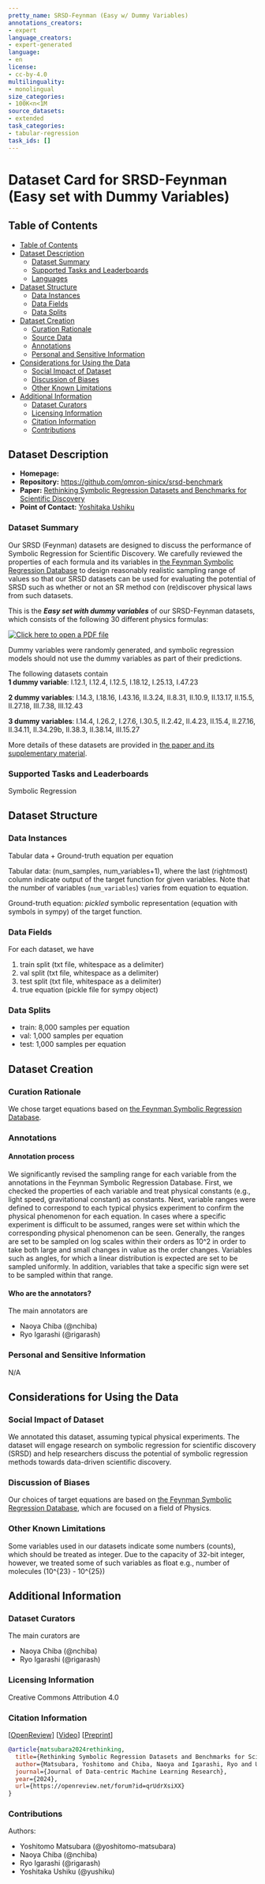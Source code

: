 ```yaml
---
pretty_name: SRSD-Feynman (Easy w/ Dummy Variables)
annotations_creators:
- expert
language_creators:
- expert-generated
language:
- en
license:
- cc-by-4.0
multilinguality:
- monolingual
size_categories:
- 100K<n<1M
source_datasets:
- extended
task_categories:
- tabular-regression
task_ids: []
---
```


# Dataset Card for SRSD-Feynman (Easy set with Dummy Variables)

## Table of Contents
- [Table of Contents](#table-of-contents)
- [Dataset Description](#dataset-description)
  - [Dataset Summary](#dataset-summary)
  - [Supported Tasks and Leaderboards](#supported-tasks-and-leaderboards)
  - [Languages](#languages)
- [Dataset Structure](#dataset-structure)
  - [Data Instances](#data-instances)
  - [Data Fields](#data-fields)
  - [Data Splits](#data-splits)
- [Dataset Creation](#dataset-creation)
  - [Curation Rationale](#curation-rationale)
  - [Source Data](#source-data)
  - [Annotations](#annotations)
  - [Personal and Sensitive Information](#personal-and-sensitive-information)
- [Considerations for Using the Data](#considerations-for-using-the-data)
  - [Social Impact of Dataset](#social-impact-of-dataset)
  - [Discussion of Biases](#discussion-of-biases)
  - [Other Known Limitations](#other-known-limitations)
- [Additional Information](#additional-information)
  - [Dataset Curators](#dataset-curators)
  - [Licensing Information](#licensing-information)
  - [Citation Information](#citation-information)
  - [Contributions](#contributions)

## Dataset Description

- **Homepage:**
- **Repository:** https://github.com/omron-sinicx/srsd-benchmark
- **Paper:** [Rethinking Symbolic Regression Datasets and Benchmarks for Scientific Discovery](https://arxiv.org/abs/2206.10540)
- **Point of Contact:** [Yoshitaka Ushiku](mailto:yoshitaka.ushiku@sinicx.com)

### Dataset Summary

Our SRSD (Feynman) datasets are designed to discuss the performance of Symbolic Regression for Scientific Discovery.
We carefully reviewed the properties of each formula and its variables in [the Feynman Symbolic Regression Database](https://space.mit.edu/home/tegmark/aifeynman.html) to design reasonably realistic sampling range of values so that our SRSD datasets can be used for evaluating the potential of SRSD such as whether or not an SR method con (re)discover physical laws from such datasets.

This is the ***Easy set with dummy variables*** of our SRSD-Feynman datasets, which consists of the following 30 different physics formulas:

[![Click here to open a PDF file](problem_table.png)](https://huggingface.co/datasets/yoshitomo-matsubara/srsd-feynman_easy_dummy/resolve/main/problem_table.pdf)
  
Dummy variables were randomly generated, and symbolic regression models should not use the dummy variables as part of their predictions.

The following datasets contain  
**1 dummy variable**: I.12.1, I.12.4, I.12.5, I.18.12, I.25.13, I.47.23

**2 dummy variables**: I.14.3, I.18.16, I.43.16, II.3.24, II.8.31, II.10.9, II.13.17, II.15.5, II.27.18, III.7.38, III.12.43

**3 dummy variables**: I.14.4, I.26.2, I.27.6, I.30.5, II.2.42, II.4.23, II.15.4, II.27.16, II.34.11, II.34.29b, II.38.3, II.38.14, III.15.27

More details of these datasets are provided in [the paper and its supplementary material](https://openreview.net/forum?id=qrUdrXsiXX).  

### Supported Tasks and Leaderboards

Symbolic Regression

## Dataset Structure

### Data Instances

Tabular data + Ground-truth equation per equation

Tabular data: (num_samples, num_variables+1), where the last (rightmost) column indicate output of the target function for given variables.
Note that the number of variables (`num_variables`) varies from equation to equation.
  
Ground-truth equation: *pickled* symbolic representation (equation with symbols in sympy) of the target function.


### Data Fields

For each dataset, we have 
1. train split (txt file, whitespace as a delimiter)
2. val split (txt file, whitespace as a delimiter)
3. test split (txt file, whitespace as a delimiter)
4. true equation (pickle file for sympy object)

### Data Splits

- train: 8,000 samples per equation
- val: 1,000 samples per equation
- test: 1,000 samples per equation

## Dataset Creation

### Curation Rationale

We chose target equations based on [the Feynman Symbolic Regression Database](https://space.mit.edu/home/tegmark/aifeynman.html).

### Annotations

#### Annotation process

We significantly revised the sampling range for each variable from the annotations in the Feynman Symbolic Regression Database.
First, we checked the properties of each variable and treat physical constants (e.g., light speed, gravitational constant) as constants.
Next, variable ranges were defined to correspond to each typical physics experiment to confirm the physical phenomenon for each equation.
In cases where a specific experiment is difficult to be assumed, ranges were set within which the corresponding physical phenomenon can be seen.
Generally, the ranges are set to be sampled on log scales within their orders as 10^2 in order to take both large and small changes in value as the order changes.
Variables such as angles, for which a linear distribution is expected are set to be sampled uniformly.
In addition, variables that take a specific sign were set to be sampled within that range.

#### Who are the annotators?

The main annotators are
- Naoya Chiba (@nchiba)
- Ryo Igarashi (@rigarash)



### Personal and Sensitive Information

N/A

## Considerations for Using the Data

### Social Impact of Dataset

We annotated this dataset, assuming typical physical experiments. The dataset will engage research on symbolic regression for scientific discovery (SRSD) and help researchers discuss the potential of symbolic regression methods towards data-driven scientific discovery.

### Discussion of Biases

Our choices of target equations are based on [the Feynman Symbolic Regression Database](https://space.mit.edu/home/tegmark/aifeynman.html), which are focused on a field of Physics.

### Other Known Limitations

Some variables used in our datasets indicate some numbers (counts), which should be treated as integer.
Due to the capacity of 32-bit integer, however, we treated some of such variables as float e.g., number of molecules (10^{23} - 10^{25})

## Additional Information

### Dataset Curators

The main curators are
- Naoya Chiba (@nchiba)
- Ryo Igarashi (@rigarash)

### Licensing Information

Creative Commons Attribution 4.0

### Citation Information

[[OpenReview](https://openreview.net/forum?id=qrUdrXsiXX)] [[Video](https://www.youtube.com/watch?v=MmeOXuUUAW0)] [[Preprint](https://arxiv.org/abs/2206.10540)]  
```bibtex
@article{matsubara2024rethinking,
  title={Rethinking Symbolic Regression Datasets and Benchmarks for Scientific Discovery},
  author={Matsubara, Yoshitomo and Chiba, Naoya and Igarashi, Ryo and Ushiku, Yoshitaka},
  journal={Journal of Data-centric Machine Learning Research},
  year={2024},
  url={https://openreview.net/forum?id=qrUdrXsiXX}
}
```

### Contributions

Authors:
- Yoshitomo Matsubara (@yoshitomo-matsubara)
- Naoya Chiba (@nchiba)
- Ryo Igarashi (@rigarash)
- Yoshitaka Ushiku (@yushiku)


